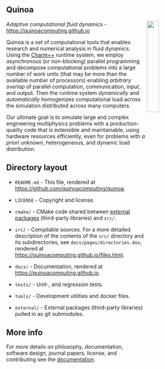 ## Quinoa

<img src="https://quinoacomputing.github.io/quinoa.svg" align="right" width="25%" background=transparent>

_Adaptive computational fluid dynamics_ - https://quinoacomputing.github.io

Quinoa is a set of computational tools that enables research and numerical
analysis in fluid dynamics. Using the [Charm++](http://charmplusplus.org)
runtime system, we employ _asynchronous_ (or non-blocking) parallel programming
and decompose computational problems into a large number of work units (that may
be more than the available number of processors) enabling _arbitrary
overlap_ of parallel computation, communication, input, and output. Then the
runtime system _dynamically_ and _automatically_ homogenizes computational load
across the simulation distributed across many computers.

Our ultimate goal is to simulate large and complex engineering multiphysics
problems with a production-quality code that is extensible and maintainable,
using hardware resources efficiently, even for problems with _a priori_
unknown, heterogeneous, and dynamic load distribution.

## Directory layout

 - `README.md` - This file, rendered at https://github.com/quinoacomputing/quinoa.
 - `LICENSE` - Copyright and license.

 - `cmake/` - CMake code shared between [external
   packages](https://github.com/quinoacomputing/quinoa-tpl) (third-party
   libraries) and `src/`.
 - `src/` - Compilable sources. For a more detailed description of the contents
   of the `src/` directory and its subdirectories, see
   `docs/pages/directories.dox`, rendered at
   https://quinoacomputing.github.io/files.html.
 - `docs/` - Documentation, rendered at https://quinoacomputing.github.io.
 - `tests/` - Unit-, and regression tests.
 - `tools/` - Development utilities and docker files.
 - `external/` - External packages (third-party libraries) pulled in as git
   submodules.

## More info

For more details on philosophy, documentation, software design, journal papers,
license, and contributing see the
[documentation](https://quinoacomputing.github.io).

